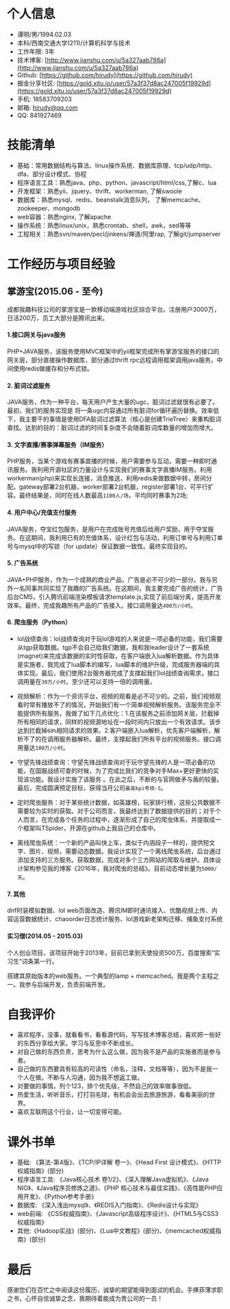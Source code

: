 # 个人信息

- 谭明/男/1994.02.03
- 本科/西南交通大学(211)/计算机科学与技术
- 工作年限: 3年
- 技术博客: [http://www.jianshu.com/u/5a327aab786a](http://www.jianshu.com/u/5a327aab786a)
- Github: [https://github.com/hirudy](https://github.com/hirudy)
- 掘金分享社区: [https://gold.xitu.io/user/57a3f37d8ac247005f19929d](https://gold.xitu.io/user/57a3f37d8ac247005f19929d)
- 手机: 18583709203
- 邮箱: hirudy@qq.com
- QQ: 841927469

# 技能清单

- 基础：常用数据结构与算法、linux操作系统、数据库原理、tcp/udp/http、dfa、部分设计模式、协程
- 程序语言工具：熟悉java、php、python、javascript/html/css,了解c、lua
- 开发框架：熟悉yii、jquery、thrift、workerman, 了解swoole
- 数据库：熟悉mysql、redis、beanstalk消息队列， 了解memcache、zookeeper、mongodb
- web容器：熟悉nginx, 了解apache
- 操作系统：熟悉linux/unix，熟悉crontab、shell，awk，sed等等
- 工程相关：熟悉svn/maven/pecl/jinkens/禅道/阿里rap, 了解git/jumpserver

# 工作经历与项目经验

## 掌游宝(2015.06 - 至今)
成都我趣科技公司的掌游宝是一款移动端游戏社区综合平台。注册用户3000万，日活200万，员工大部分是腾讯出来。

#### 1.接口网关与java服务
PHP+JAVA服务，该服务使用MVC框架中的yii框架完成所有掌游宝服务的接口的网关层，部分直接操作数据库，部分通过thrift rpc远程调用框架调用java服务。中间使用redis做缓存和分布式锁。

#### 2. 脏词过滤服务
JAVA服务，作为一种平台，每天用户产生大量的ugc，脏词过滤就很有必要了。最初，我们的服务实现是
将一条ugc内容通过所有脏词for循环遍历替换。效率低下，我主要干的事情是使用DFA脏词过滤算法（核心是创建TrieTree）来重构脏词查找。达到的目的：脏词过滤的时间复杂度不会随着脏词库数量的增加而增大。

#### 3. 文字直播/赛事弹幕服务（IM服务）
PHP服务，当某个游戏有赛事直播的时候，用户需要参与互动，需要一种即时通讯服务。我利用开源社区的力量设计与实现我们的赛事文字直播IM服务。利用workerman(php)来实现长连接，消息推送，利用redis来做数据中转，房间分配。gateway部署2台机器，worker部署2台机器，register部署1台，可平行扩容。最终结果是，同时在线人数最高`1100人/场`，平均同时赛事为2场;

#### 4. 用户中心/充值支付服务
JAVA服务，夺宝红包服务，是用户在完成账号充值后给用户奖励，用于夺宝服务。在这期间，我利用已有的充值体系，设计红包与活动，利用订单号与利用订单号与mysql中的写锁（for update）保证数据一致性。最终实现目的。

#### 5. 广告系统
JAVA+PHP服务，作为一个成熟的商业产品，广告是必不可少的一部分。我与另外一名同事共同实现了我趣的广告系统。在这期间，我主要完成广告的统计，广告后台CMS，引入腾讯前端渲染模板请求template.js,实现了前后端分离，提高开发效率。最终，完成我趣所有产品的广告接入。接口调用量达`400万/小时`。

#### 6. 爬虫服务（Python）

- lol战绩查询：lol战绩查询对于玩lol游戏的人来说是一项必备的功能，我们需要从tgp获取数据。tgp不会自己给我们数据，我和我leader设计了一套系统(magnet)来完成该数据的实时性获取，在客户端嵌入lua解析数据。作为具体是实施者，我完成了lua脚本的编写，lua脚本的维护升级，完成服务器端的具体实现。最后，我们使用2台服务器完成了支撑起我们lol战绩查询需求，接口调用量在`30万/小时`。至少还可以支持一倍的调用量。

- 视频解析：作为一个资讯平台，视频的观看是必不可少的。之前，我们视频观看时常有播放不了的情况，开始我们有一个简单视频解析服务。该服务完全不能提供所有服务，我做了如下几点优化：1.在该服务之前添加网关层，拦截掉所有相同的请求，同样的视频源地址在一段时间内只放出一个有效请求。该步达到拦截掉`60%`相同请求的效果。2.客户端嵌入lua解析，优先客户端解析，解析不了的在调用服务器解析。最终，支撑起我们所有平台的视频服务。接口调用量达`100万/小时`。

- 守望先锋战绩查询：守望先锋战绩查询对于玩守望先锋的人是一项必备的功能，在国服战绩可查的时候，为了完成比我们的竞争对手Max+更好更快的实现该功能。我设计实施了该服务
。在此之后，不断的与官网做矛与盾的较量。最后，完成圆满预定目标，获得当月公司`最高kpi考核-S`。

- 定时爬虫服务：对于某些统计数据，如英雄榜，玩家排行榜，这些公共数据不需要较为实时的获取。对于公司而言，我最终达到了数据提供的目的；对于个人而言，在完成各个任务的过程中，逐渐形成了自己的爬虫体系，并提取成一个框架叫TSpider，开源在github上我自己的仓库中。

- 离线爬虫系统：一个新的产品叫快上车，类似于内涵段子一样的，提供短文字、图片、视频，需要动态数据。我设计实现了一个离线爬虫系统，后台通过添加支持的三方服务。获取数据，完成对多个三方网站的爬取与维护。具体设计架构参见我的博客《2016年，我对爬虫的总结》。目前动态增长量为`5000/天`。

#### 7. 其他

dnf时装模拟数据、lol web页面改造、腾讯IM即时通讯接入、优酷视频上传、内容运营数据统计、chaoorder日志统计服务、lol游戏新老架构迁移、捕鱼支付系统

#### 实习僧(2014.05 - 2015.03)
个人创业项目，该项目开始于2013年，目前已拿到天使投资500万，百度搜索“实习生”词条第一行。

搭建其原始版本的web服务。一个典型的lamp + memcached。我是两个主程之一。我参与后端开发，负责前端开发。

# 自我评价
- 喜欢程序，没事，就看看书，看看源代码，写写技术博客总结，喜欢把一些好的东西分享给大家。学习与反思中不断成长。
- 对自己做的东西负责，思考为什么这么做，因为我不是产品的实施者而是参与者。
- 自己做的东西要具有较高的可读性（命名，注释，文档等等），因为不是我一个人在做。不断与人沟通，因为我不想返工做。
- 对要做的事情，列个123，排个优先级，不然自己的效率做事很低。
- 热爱生活，听听音乐，打打羽毛球，有机会会出去旅游旅游，看看美丽的世界。
- 喜欢互联网这个行业，让一切变得可能。

# 课外书单
- 基础: 《算法-第4版》、《TCP/IP详解 卷一》、《Head First 设计模式》、《HTTP权威指南》(部分)
- 程序语言工具: 《Java核心技术 卷1/2》、《深入理解Java虚拟机》、《Java NIO》、《Java程序员修炼之道》、《PHP 核心技术与最佳实践》、《高性能PHP应用开发》、《Python参考手册》
- 数据库: 《深入浅出mysql》、《REDIS入门指南》、《Redis设计与实现》
- web前端: 《CSS权威指南》、《Javascript高级程序设计》、《HTML5与CSS3权威指南》
- 其他:《Hadoop实战》(部分)、《Lua中文教程》(部分)、《memcached权威指南》(部分)

# 最后

感谢您们在百忙之中阅读这份履历，诚挚的期望能得到面试的机会。手捧菲薄求职之书，心怀自信诚挚之念，我期待着能成为贵公司的一员！